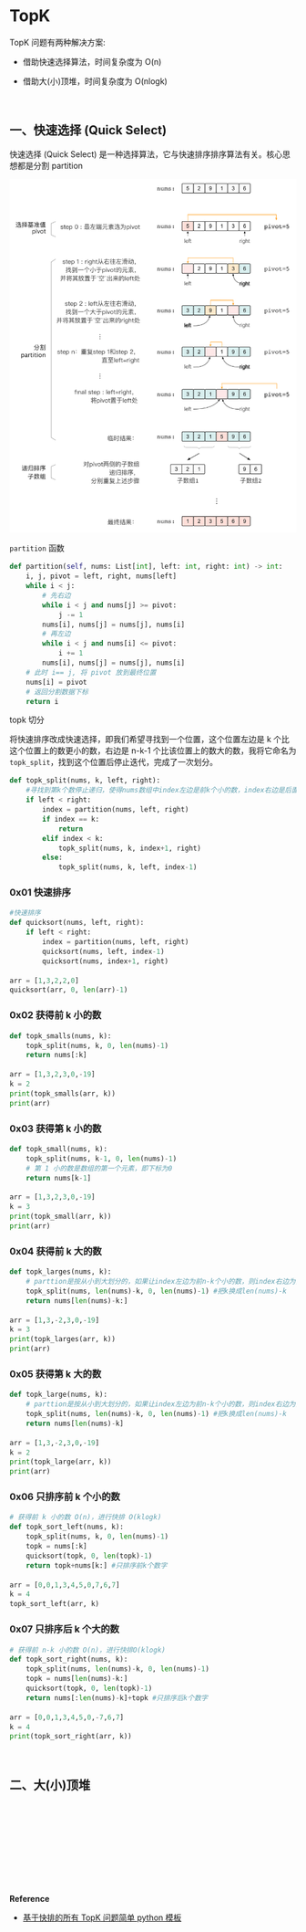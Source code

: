 # TopK 

TopK 问题有两种解决方案:

- 借助快速选择算法，时间复杂度为 O(n)

- 借助大(小)顶堆，时间复杂度为 O(nlogk)

<br>

## 一、快速选择 (Quick Select)

快速选择 (Quick Select) 是一种选择算法，它与快速排序排序算法有关。核心思想都是分割 partition

![](../../Images/Aligorithm/TopK/quick_sort.png)

`partition` 函数

```python
def partition(self, nums: List[int], left: int, right: int) -> int:
    i, j, pivot = left, right, nums[left]
    while i < j:
        # 先右边
        while i < j and nums[j] >= pivot:
            j -= 1
        nums[i], nums[j] = nums[j], nums[i]
        # 再左边
        while i < j and nums[i] <= pivot:
            i += 1
        nums[i], nums[j] = nums[j], nums[i]
    # 此时 i== j, 将 pivot 放到最终位置
    nums[i] = pivot
    # 返回分割数据下标
    return i
```

topk 切分

将快速排序改成快速选择，即我们希望寻找到一个位置，这个位置左边是 k 个比这个位置上的数更小的数，右边是 n-k-1 个比该位置上的数大的数，我将它命名为 `topk_split`，找到这个位置后停止迭代，完成了一次划分。

```python
def topk_split(nums, k, left, right):
    #寻找到第k个数停止递归，使得nums数组中index左边是前k个小的数，index右边是后面n-k个大的数
    if left < right:
        index = partition(nums, left, right)
        if index == k:
            return 
        elif index < k:
            topk_split(nums, k, index+1, right)
        else:
            topk_split(nums, k, left, index-1)
```


### 0x01 快速排序

```python
#快速排序
def quicksort(nums, left, right):
    if left < right:
        index = partition(nums, left, right)
        quicksort(nums, left, index-1)
        quicksort(nums, index+1, right)

arr = [1,3,2,2,0]
quicksort(arr, 0, len(arr)-1)
```

### 0x02 获得前 k 小的数

```python
def topk_smalls(nums, k):
    topk_split(nums, k, 0, len(nums)-1)
    return nums[:k]

arr = [1,3,2,3,0,-19]
k = 2
print(topk_smalls(arr, k))
print(arr)
```

### 0x03 获得第 k 小的数

```python
def topk_small(nums, k):
    topk_split(nums, k-1, 0, len(nums)-1)
    # 第 1 小的数是数组的第一个元素，即下标为0
    return nums[k-1] 

arr = [1,3,2,3,0,-19]
k = 3
print(topk_small(arr, k))
print(arr)
```

### 0x04 获得前 k 大的数 

```python
def topk_larges(nums, k):
    # parttion是按从小到大划分的，如果让index左边为前n-k个小的数，则index右边为前k个大的数
    topk_split(nums, len(nums)-k, 0, len(nums)-1) #把k换成len(nums)-k
    return nums[len(nums)-k:] 

arr = [1,3,-2,3,0,-19]
k = 3
print(topk_larges(arr, k))
print(arr)
```

### 0x05 获得第 k 大的数 

```python
def topk_large(nums, k):
    # parttion是按从小到大划分的，如果让index左边为前n-k个小的数，则index右边为前k个大的数
    topk_split(nums, len(nums)-k, 0, len(nums)-1) #把k换成len(nums)-k
    return nums[len(nums)-k] 

arr = [1,3,-2,3,0,-19]
k = 2
print(topk_large(arr, k))
print(arr)
```

### 0x06 只排序前 k 个小的数
```python
# 获得前 k 小的数 O(n)，进行快排 O(klogk)
def topk_sort_left(nums, k):
    topk_split(nums, k, 0, len(nums)-1) 
    topk = nums[:k]
    quicksort(topk, 0, len(topk)-1)
    return topk+nums[k:] #只排序前k个数字

arr = [0,0,1,3,4,5,0,7,6,7]
k = 4
topk_sort_left(arr, k)
```

### 0x07 只排序后 k 个大的数

```python
# 获得前 n-k 小的数 O(n)，进行快排O(klogk)
def topk_sort_right(nums, k):
    topk_split(nums, len(nums)-k, 0, len(nums)-1) 
    topk = nums[len(nums)-k:]
    quicksort(topk, 0, len(topk)-1)
    return nums[:len(nums)-k]+topk #只排序后k个数字

arr = [0,0,1,3,4,5,0,-7,6,7]
k = 4
print(topk_sort_right(arr, k))
```

<br>


## 二、大(小)顶堆

```python


```

```python


```

```python


```

<br>

```python


```

```python


```

```python


```

```python


```

<br>

**Reference**

- [基于快排的所有 TopK 问题简单 python 模板](https://leetcode.cn/problems/kth-largest-element-in-an-array/solution/ji-yu-kuai-pai-de-suo-you-topkwen-ti-jia-ylsd/)

<br>
